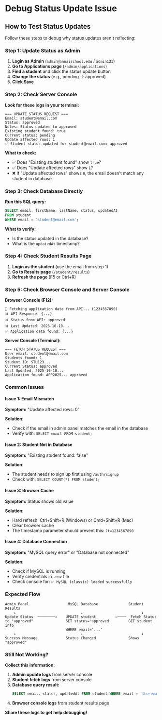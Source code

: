 # Debug Status Update Issue

## How to Test Status Updates

Follow these steps to debug why status updates aren't reflecting:

### Step 1: Update Status as Admin

1. **Login as Admin** (`admin@annaischool.edu` / `admin123`)
2. **Go to Applications page** (`/admin/applications`)
3. **Find a student** and click the status update button
4. **Change the status** (e.g., pending → approved)
5. **Click Save**

### Step 2: Check Server Console

**Look for these logs in your terminal:**

```
=== UPDATE STATUS REQUEST ===
Email: student@email.com
Status: approved
Notes: Status updated to approved
Existing student found: true
Current status: pending
Update affected rows: 1
✅ Student status updated for student@email.com: approved
```

**What to check:**
- ✅ Does "Existing student found" show `true`?
- ✅ Does "Update affected rows" show `1`?
- ❌ If "Update affected rows" shows `0`, the email doesn't match any student in database

### Step 3: Check Database Directly

**Run this SQL query:**

```sql
SELECT email, firstName, lastName, status, updatedAt 
FROM student 
WHERE email = 'student@email.com';
```

**What to verify:**
- Is the status updated in the database?
- What is the `updatedAt` timestamp?

### Step 4: Check Student Results Page

1. **Login as the student** (use the email from step 1)
2. **Go to Results page** (`/student/results`)
3. **Refresh the page** (F5 or Ctrl+R)

### Step 5: Check Browser Console and Server Console

**Browser Console (F12):**
```
📡 Fetching application data from API... (1234567890)
📊 API Response: {...}
📊 Status from API: approved
📊 Last Updated: 2025-10-10...
✅ Application data found: {...}
```

**Server Console (Terminal):**
```
=== FETCH STATUS REQUEST ===
User email: student@email.com
Students found: 1
Student ID: STU123...
Current Status: approved
Last Updated: 2025-10-10...
Application found: APP2025... approved
```

### Common Issues

#### Issue 1: Email Mismatch
**Symptom:** "Update affected rows: 0"

**Solution:**
- Check if the email in admin panel matches the email in the database
- Verify with: `SELECT email FROM student;`

#### Issue 2: Student Not in Database
**Symptom:** "Existing student found: false"

**Solution:**
- The student needs to sign up first using `/auth/signup`
- Check with: `SELECT COUNT(*) FROM student;`

#### Issue 3: Browser Cache
**Symptom:** Status shows old value

**Solution:**
- Hard refresh: Ctrl+Shift+R (Windows) or Cmd+Shift+R (Mac)
- Clear browser cache
- The timestamp parameter should prevent this: `?t=1234567890`

#### Issue 4: Database Connection
**Symptom:** "MySQL query error" or "Database not connected"

**Solution:**
- Check if MySQL is running
- Verify credentials in `.env` file
- Check console for: `✅ MySQL (classic) loaded successfully`

### Expected Flow

```
Admin Panel                  MySQL Database              Student Results
    ↓                              ↓                           ↓
Update Status  ────────→    UPDATE student         ←────  Fetch Status
to "approved"               SET status='approved'        GET student info
                            WHERE email='...'             
    ↓                              ↓                           ↓
Success Message             Status Changed               Shows "approved"
```

### Still Not Working?

**Collect this information:**

1. **Admin update logs** from server console
2. **Student fetch logs** from server console  
3. **Database query result:**
   ```sql
   SELECT email, status, updatedAt FROM student WHERE email = 'the-email';
   ```
4. **Browser console logs** from student results page

**Share these logs to get help debugging!**
